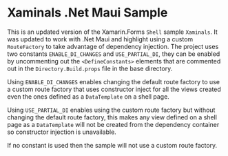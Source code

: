 # Xaminals .Net Maui Sample

This is an updated version of the Xamarin.Forms `Shell` sample `Xaminals`. It was updated to work with .Net Maui and highlight using a custom `RouteFactory` to take advantage of dependency injection. The project uses two constants `ENABLE_DI_CHANGES` and `USE_PARTIAL_DI`, they can be enabled by uncommenting out the `<DefineConstants>` elements that are commented out in the `Directory.Build.props` file in the base directory. 

Using `ENABLE_DI_CHANGES` enables changing the default route factory to use a custom route factory that uses constructor inject for all the views created even the ones defined as a `DataTemplate` on a shell page.

Using `USE_PARTIAL_DI` enables using the custom route factory but without changing the default route factory, this makes any view defined on a shell page as a `DataTemplate` will not be created from the dependency container so constructor injection is unavailable.

If no constant is used then the sample will not use a custom route factory.